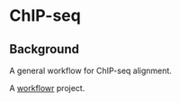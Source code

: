 # ChIP-seq


## Background

A general workflow for ChIP-seq alignment.


A [workflowr][] project.

[workflowr]: https://github.com/jdblischak/workflowr
